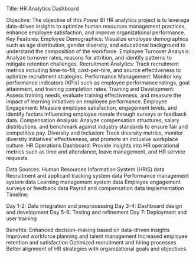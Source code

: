 Title: HR Analytics Dashboard

Objective:
The objective of this Power BI HR analytics project is to leverage data-driven insights to optimize human resources management practices, enhance employee satisfaction, and improve organizational performance.
Key Features:
Employee Demographics: Visualize employee demographics such as age distribution, gender diversity, and educational background to understand the composition of the workforce.
Employee Turnover Analysis: Analyze turnover rates, reasons for attrition, and identify patterns to mitigate retention challenges.
Recruitment Analytics: Track recruitment metrics including time-to-fill, cost-per-hire, and source effectiveness to optimize recruitment strategies.
Performance Management: Monitor key performance indicators (KPIs) such as employee performance ratings, goal attainment, and training completion rates.
Training and Development: Assess training needs, evaluate training effectiveness, and measure the impact of learning initiatives on employee performance.
Employee Engagement: Measure employee satisfaction, engagement levels, and identify factors influencing employee morale through surveys or feedback data.
Compensation Analysis: Analyze compensation structures, salary distributions, and benchmark against industry standards to ensure fair and competitive pay.
Diversity and Inclusion: Track diversity metrics, monitor diversity initiatives' effectiveness, and promote an inclusive workplace culture.
HR Operations Dashboard: Provide insights into HR operational metrics such as time and attendance, leave management, and HR service requests.

Data Sources:
Human Resources Information System (HRIS) data
Recruitment and applicant tracking system data
Performance management system data
Learning management system data
Employee engagement surveys or feedback data
Payroll and compensation data
Implementation Timeline:

Day 1-2: Data integration and preprocessing
Day 3-4: Dashboard design and development
Day 5-6: Testing and refinement
Day 7: Deployment and user training

Benefits:
Enhanced decision-making based on data-driven insights
Improved workforce planning and talent management
Increased employee retention and satisfaction
Optimized recruitment and hiring processes
Better alignment of HR strategies with organizational goals and objectives.






